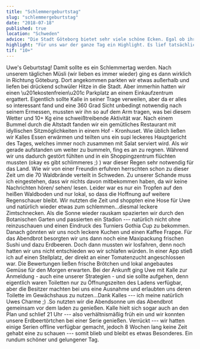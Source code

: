 ```yaml
---
title: "Schlemmergeburtstag"
slug: "schlemmergeburtstag"
date: "2018-07-18"
published: true
location: "Schweden"
advice: "Die Stadt Göteborg bietet sehr viele schöne Ecken. Egal ob ihr shoppen, durch die Stadt bummeln oder nach Kultur sucht, hier findet jeder etwas."
highlight: "Für uns war der ganze Tag ein Highlight. Es lief tatsächlich alles wie am Schnürchen und sowohl die Stadt, die vielen Schlemmereien und die Übernachtung."
tif: "10+"
---
```


Uwe's Geburtstag! Damit sollte es ein Schlemmertag werden. Nach unserem täglichen Müsli (wir lieben es immer wieder) ging es dann wirklich in Richtung Göteburg. Dort angekommen parkten wir etwas außerhalb und liefen bei drückend schwüler Hitze in die Stadt. Aber immerhin hatten wir einen \u201ekostenfreien\u201c Parkplatz an einem Einkaufzentrum ergattert. Eigentlich sollte Kalle in seiner Trage verweilen, aber da er alles so interessant fand und eine 360 Grad Sicht unbedingt notwendig nach seinem Ermessen, mussten wir ihn so auf dem Arm tragen, was bei diesem Wetter und 10+ Kg eine schweißtreibende Aktivität war. Nach einem Bummel durch die Altstadt fanden wir ein gemütliches Restaurant mit idyllischen Sitzmöglichkeiten in einem Hof - Kronhuset. Wie üblich ließen wir Kalles Essen erwärmen und teilten uns ein supi leckeres Hauptgericht des Tages, welches immer noch zusammen mit Salat serviert wird. Als wir gerade aufstanden um weiter zu bummeln, fing es an zu regnen. Während wir uns dadurch gestört fühlten und in ein Shoppingzentrum flüchten mussten (okay es gibt schlimmeres ;) ) war dieser Regen sehr notwendig für das Land. Wie wir von einer Freundin erfuhren herrschten schon zu dieser Zeit um die 70 Waldbrände verteilt in Schweden. Zu unserer Schande muss ich eingestehen, dass wir nichts davon mitbekommen haben, da wir keine Nachrichten hören/ sehen/ lesen. Leider war es nur ein Tropfen auf den heißen Waldboden und nur lokal, so dass die Hoffnung auf weitere Regenschauer bleibt. Wir nutzten die Zeit und shoppten eine Hose für Uwe und natürlich wieder etwas zum schlemmen...diesmal leckere Zimtschnecken. Als die Sonne wieder rauskam spazierten wir durch den Botanischen Garten und passierten ein Stadion --- natürlich nicht ohne reinzuschauen und einen Eindruck des Turniers Gothia Cup zu bekommen. Danach gönnten wir uns noch leckere Kuchen und einen Kaffee Frappe. Für das Abendbrot besorgten wir uns dann noch eine Maxipackung frischen Sushi und dazu Erdbeeren. Doch dann mussten wir losfahren, denn noch hatten wir uns nicht entschieden wo wir schlafen würden. In einer App stieß ich auf einen Stellplatz, der direkt an einer Tomatenzucht angeschlossen war. Die Bewertungen ließen frische Brötchen und lokal angebautes Gemüse für den Morgen erwarten. Bei der Ankunft ging Uwe mit Kalle zur Anmeldung - auch eine unserer Strategien - und sie sollte aufgehen, denn eigentlich waren Toiletten nur zu Öffnungszeiten des Ladens verfügbar, aber die Besitzer machten bei uns eine Ausnahme und erlaubten uns deren Toilette im Gewächshaus zu nutzen...Dank Kalles --- ich meine natürlich Uwes Charme ;) .So nutzten wir die Abendsonne um das Abendbrot gemeinsam vor dem laden zu genießen. Kalle hielt sich sogar auch an den Plan und schlief 21 Uhr --- also verhältnismäßig früh ein und wir konnten unsere Erdbeertörtchen bei einer Serie genießen. Verrückt --- wir hatten einige Serien offline verfügbar gemacht, jedoch 8 Wochen lang keine Zeit gehabt eine zu schauen --- somit blieb und bleibt es etwas Besonderes. Ein rundum schöner und gelungener Tag.
